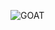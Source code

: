 ![GOAT](https://www.google.com/search?q=messi&rlz=1C1ZKTG_enIN888IN888&sxsrf=ALeKk01mHe_Kr106Y3TpWvOeb5dh_dTmpA:1620886422859&source=lnms&tbm=isch&sa=X&ved=2ahUKEwiLj9K7gMbwAhXWZSsKHZIhBQgQ_AUoAnoECAEQBA&cshid=1620886456913163&biw=1536&bih=760#imgrc=A2AWQgW7z6HeOM)
